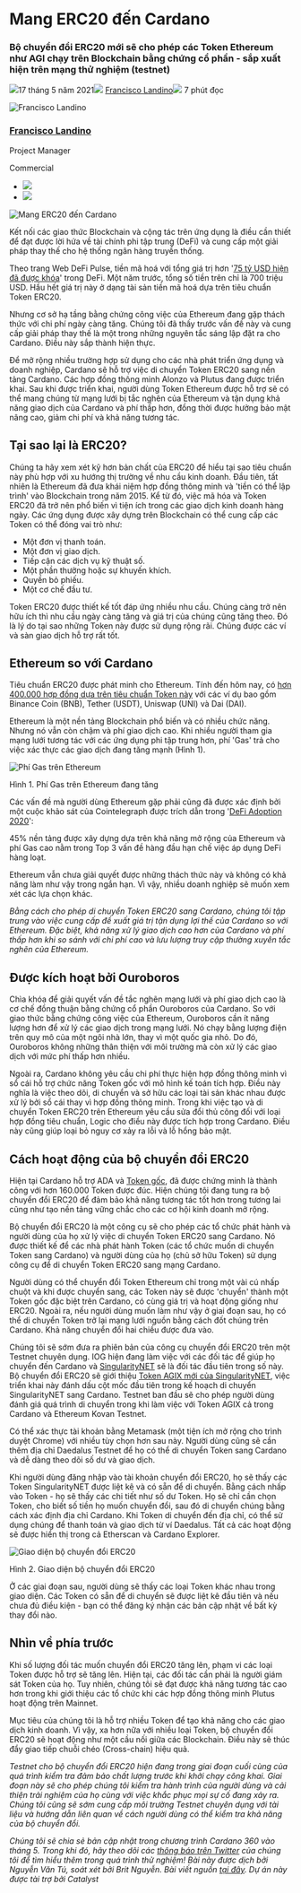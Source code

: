 # Mang ERC20 đến Cardano

### **Bộ chuyển đổi ERC20 mới sẽ cho phép các Token Ethereum như AGI chạy trên Blockchain bằng chứng cổ phần - sắp xuất hiện trên mạng thử nghiệm (testnet)**

![](img/2021-05-17-bringing-erc20-to-cardano.002.png)17 tháng 5 năm 2021![](img/2021-05-17-bringing-erc20-to-cardano.002.png) [Francisco Landino](tmp//en/blog/authors/francisco-landino/page-1/)![](img/2021-05-17-bringing-erc20-to-cardano.003.png) 7 phút đọc

![Francisco Landino](img/2021-05-17-bringing-erc20-to-cardano.004.png)[](tmp//en/blog/authors/francisco-landino/page-1/)

### [**Francisco Landino**](tmp//en/blog/authors/francisco-landino/page-1/)

Project Manager

Commercial

- ![](img/2021-05-17-bringing-erc20-to-cardano.005.png)[](https://www.linkedin.com/in/francisco-landino/ "LinkedIn")
- ![](img/2021-05-17-bringing-erc20-to-cardano.006.png)[](https://github.com/plandino "GitHub")

![Mang ERC20 đến Cardano](img/2021-05-17-bringing-erc20-to-cardano.007.jpeg)

Kết nối các giao thức Blockchain và cộng tác trên ứng dụng là điều cần thiết để đạt được lời hứa về tài chính phi tập trung (DeFi) và cung cấp một giải pháp thay thế cho hệ thống ngân hàng truyền thống.

Theo trang Web DeFi Pulse, tiền mã hoá với tổng giá trị hơn '[75 tỷ USD hiện đã được khóa](https://defipulse.com/)' trong DeFi. Một năm trước, tổng số tiền trên chỉ là 700 triệu USD. Hầu hết giá trị này ở dạng tài sản tiền mã hoá dựa trên tiêu chuẩn Token ERC20.

Nhưng cơ sở hạ tầng bằng chứng công việc của Ethereum đang gặp thách thức với chi phí ngày càng tăng. Chúng tôi đã thấy trước vấn đề này và cung cấp giải pháp thay thế là một trong những nguyên tắc sáng lập đặt ra cho Cardano. Điều này sắp thành hiện thực.

Để mở rộng nhiều trường hợp sử dụng cho các nhà phát triển ứng dụng và doanh nghiệp, Cardano sẽ hỗ trợ việc di chuyển Token ERC20 sang nền tảng Cardano. Các hợp đồng thông minh Alonzo và Plutus đang được triển khai. Sau khi được triển khai, người dùng Token Ethereum được hỗ trợ sẽ có thể mang chúng từ mạng lưới bị tắc nghẽn của Ethereum và tận dụng khả năng giao dịch của Cardano và phí thấp hơn, đồng thời được hưởng bảo mật nâng cao, giảm chi phí và khả năng tương tác.

## **Tại sao lại là ERC20?**

Chúng ta hãy xem xét kỹ hơn bản chất của ERC20 để hiểu tại sao tiêu chuẩn này phù hợp với xu hướng thị trường về nhu cầu kinh doanh. Đầu tiên, tất nhiên là Ethereum đã đưa khái niệm hợp đồng thông minh và 'tiền có thể lập trình' vào Blockchain trong năm 2015. Kể từ đó, việc mã hóa và Token ERC20 đã trở nên phổ biến vì tiện ích trong các giao dịch kinh doanh hàng ngày. Các ứng dụng được xây dựng trên Blockchain có thể cung cấp các Token có thể đóng vai trò như:

- Một đơn vị thanh toán.
- Một đơn vị giao dịch.
- Tiếp cận các dịch vụ kỹ thuật số.
- Một phần thưởng hoặc sự khuyến khích.
- Quyền bỏ phiếu.
- Một cơ chế đầu tư.

Token ERC20 được thiết kế tốt đáp ứng nhiều nhu cầu. Chúng càng trở nên hữu ích thì nhu cầu ngày càng tăng và giá trị của chúng cũng tăng theo. Đó là lý do tại sao những Token này được sử dụng rộng rãi. Chúng được các ví và sàn giao dịch hỗ trợ rất tốt.

## **Ethereum so với Cardano**

Tiêu chuẩn ERC20 được phát minh cho Ethereum. Tính đến hôm nay, có [hơn 400.000 hợp đồng dựa trên tiêu chuẩn Token này](https://etherscan.io/tokens) với các ví dụ bao gồm Binance Coin (BNB), Tether (USDT), Uniswap (UNI) và Dai (DAI).

Ethereum là một nền tảng Blockchain phổ biến và có nhiều chức năng. Nhưng nó vẫn còn chậm và phí giao dịch cao. Khi nhiều người tham gia mạng lưới tương tác với các ứng dụng phi tập trung hơn, phí 'Gas' trả cho việc xác thực các giao dịch đang tăng mạnh (Hình 1).

![Phí Gas trên Ethereum](img/2021-05-17-bringing-erc20-to-cardano.008.jpeg)

Hình 1. Phí Gas trên Ethereum đang tăng

Các vấn đề mà người dùng Ethereum gặp phải cũng đã được xác định bởi một cuộc khảo sát của Cointelegraph được trích dẫn trong '[DeFi Adoption 2020](https://s3.cointelegraph.com/storage/uploads/view/48c6c4e03f85bc722d76f88c2676478b.pdf?_ga=2.42938214.270418488.1602500005-1231871226.1593587737)':

45% nền tảng được xây dựng dựa trên khả năng mở rộng của Ethereum và phí Gas cao nằm trong Top 3 vấn đề hàng đầu hạn chế việc áp dụng DeFi hàng loạt.

Ethereum vẫn chưa giải quyết được những thách thức này và không có khả năng làm như vậy trong ngắn hạn. Vì vậy, nhiều doanh nghiệp sẽ muốn xem xét các lựa chọn khác.

*Bằng cách cho phép di chuyển Token ERC20 sang Cardano, chúng tôi tập trung vào việc cung cấp đề xuất giá trị tận dụng lợi thế của Cardano so với Ethereum. Đặc biệt, khả năng xử lý giao dịch cao hơn của Cardano và phí thấp hơn khi so sánh với chi phí cao và lưu lượng truy cập thường xuyên tắc nghẽn của Ethereum.*

## **Được kích hoạt bởi Ouroboros**

Chìa khóa để giải quyết vấn đề tắc nghẽn mạng lưới và phí giao dịch cao là cơ chế đồng thuận bằng chứng cổ phần Ouroboros của Cardano. So với giao thức bằng chứng công việc của Ethereum, Ouroboros cần ít năng lượng hơn để xử lý các giao dịch  trong mạng lưới. Nó chạy bằng lượng điện trên quy mô của một ngôi nhà lớn, thay vì một quốc gia nhỏ. Do đó, Ouroboros không những thân thiện với môi trường mà còn xử lý các giao dịch với mức phí thấp hơn nhiều.

Ngoài ra, Cardano không yêu cầu chi phí thực hiện hợp đồng thông minh vì sổ cái hỗ trợ chức năng Token gốc với mô hình kế toán tích hợp. Điều này nghĩa là việc theo dõi, di chuyển và sở hữu các loại tài sản khác nhau được xử lý bởi sổ cái thay vì hợp đồng thông minh. Trong khi việc tạo và di chuyển Token ERC20 trên Ethereum yêu cầu sửa đổi thủ công đối với loại hợp đồng tiêu chuẩn, Logic cho điều này được tích hợp trong Cardano. Điều này cũng giúp loại bỏ nguy cơ xảy ra lỗi và lỗ hổng bảo mật.

## **Cách hoạt động của bộ chuyển đổi ERC20**

Hiện tại Cardano hỗ trợ ADA và [Token gốc](https://iohk.io/en/blog/posts/2021/02/18/building-native-tokens-on-cardano-for-pleasure-and-profit/), đã được chứng minh là thành công với hơn 160.000 Token được đúc. Hiện chúng tôi đang tung ra bộ chuyển đổi ERC20 để đảm bảo khả năng tương tác tốt hơn trong tương lai cũng như tạo nền tảng vững chắc cho các cơ hội kinh doanh mở rộng.

Bộ chuyển đổi ERC20 là một công cụ sẽ cho phép các tổ chức phát hành và người dùng của họ xử lý việc di chuyển Token ERC20 sang Cardano. Nó được thiết kế để các nhà phát hành Token (các tổ chức muốn di chuyển Token sang Cardano) và người dùng của họ (chủ sở hữu Token) sử dụng công cụ để di chuyển Token ERC20 sang mạng Cardano.

Người dùng có thể chuyển đổi Token Ethereum chỉ trong một vài cú nhấp chuột và khi được chuyển sang, các Token này sẽ được 'chuyển' thành một Token gốc đặc biệt trên Cardano, có cùng giá trị và hoạt động giống như ERC20. Ngoài ra, nếu người dùng muốn làm như vậy ở giai đoạn sau, họ có thể di chuyển Token trở lại mạng lưới nguồn bằng cách đốt chúng trên Cardano. Khả năng chuyển đổi hai chiều được đưa vào.

Chúng tôi sẽ sớm đưa ra phiên bản của công cụ chuyển đổi ERC20 trên một Testnet chuyên dụng. IOG hiện đang làm việc với các đối tác để giúp họ chuyển đến Cardano và [SingularityNET](https://singularitynet.io/) sẽ là đối tác đầu tiên trong số này. Bộ chuyển đổi ERC20 sẽ giới thiệu [Token AGIX mới của SingularityNET](https://blog.singularitynet.io/singularitynet-phase-ii-launch-sequence-activated-agi-token-to-be-hard-forked-to-10ede4b6c89), việc triển khai này đánh dấu cột mốc đầu tiên trong kế hoạch di chuyển SingularityNET sang Cardano. Testnet ban đầu sẽ cho phép người dùng đánh giá quá trình di chuyển trong khi làm việc với Token AGIX cả trong Cardano và Ethereum Kovan Testnet.

Có thể xác thực tài khoản bằng Metamask (một tiện ích mở rộng cho trình duyệt Chrome) với nhiều tùy chọn hơn sau này. Người dùng cũng sẽ cần thêm địa chỉ Daedalus Testnet để họ có thể di chuyển Token sang Cardano và dễ dàng theo dõi số dư và giao dịch.

Khi người dùng đăng nhập vào tài khoản chuyển đổi ERC20, họ sẽ thấy các Token SingularityNET được liệt kê và có sẵn để di chuyển. Bằng cách nhấp vào Token - họ sẽ thấy các chi tiết như số dư Token. Họ sẽ chỉ cần chọn Token, cho biết số tiền họ muốn chuyển đổi, sau đó di chuyển chúng bằng cách xác định địa chỉ Cardano. Khi Token di chuyển đến địa chỉ, có thể sử dụng chúng để thanh toán và giao dịch từ ví Daedalus. Tất cả các hoạt động sẽ được hiển thị trong cả Etherscan và Cardano Explorer.

![Giao diện bộ chuyển đổi ERC20](img/2021-05-17-bringing-erc20-to-cardano.009.png)

Hình 2. Giao diện bộ chuyển đổi ERC20

Ở các giai đoạn sau, người dùng sẽ thấy các loại Token khác nhau trong giao diện. Các Token có sẵn để di chuyển sẽ được liệt kê đầu tiên và nếu chưa đủ điều kiện - bạn có thể đăng ký nhận các bản cập nhật về bất kỳ thay đổi nào.

## **Nhìn về phía trước**

Khi số lượng đối tác muốn chuyển đổi ERC20 tăng lên, phạm vi các loại Token được hỗ trợ sẽ tăng lên. Hiện tại, các đối tác cần phải là người giám sát Token của họ. Tuy nhiên, chúng tôi sẽ đạt được khả năng tương tác cao hơn trong khi giới thiệu các tổ chức khi các hợp đồng thông minh Plutus hoạt động trên Mainnet.

Mục tiêu của chúng tôi là hỗ trợ nhiều Token để tạo khả năng cho các giao dịch kinh doanh. Vì vậy, xa hơn nữa với nhiều loại Token, bộ chuyển đổi ERC20 sẽ hoạt động như một cầu nối giữa các Blockchain. Điều này sẽ thúc đẩy giao tiếp chuỗi chéo (Cross-chain) hiệu quả.

*Testnet cho bộ chuyển đổi ERC20 hiện đang trong giai đoạn cuối cùng của quá trình kiểm tra đảm bảo chất lượng trước khi khởi chạy công khai. Giai đoạn này sẽ cho phép chúng tôi kiểm tra hành trình của người dùng và cải thiện trải nghiệm của họ cùng với việc khắc phục mọi sự cố đang xảy ra. Chúng tôi cũng sẽ sớm cung cấp môi trường Testnet chuyên dụng với tài liệu và hướng dẫn liên quan về cách người dùng có thể kiểm tra khả năng của bộ chuyển đổi.*

*Chúng tôi sẽ chia sẻ bản cập nhật trong chương trình Cardano 360 vào tháng 5. Trong khi đó, hãy theo dõi các [thông báo trên Twitter](https://twitter.com/InputOutputHK?ref_src=twsrc%5Egoogle%7Ctwcamp%5Eserp%7Ctwgr%5Eauthor) của chúng tôi để tìm hiểu thêm trong quá trình thử nghiệm! Bài này được dịch bởi Nguyễn Văn Tú, soát xét bởi Brit Nguyễn. Bài viết nguồn [tại đây](https://iohk.io/en/blog/posts/2021/05/17/bringing-erc20-to-cardano). *Dự án này được tài trợ bởi Catalyst**
